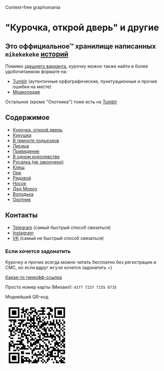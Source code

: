 Context-free graphomania
# "Курочка, открой дверь" и другие
## Это оффициальное™ хранилище написанных `mikekekeke` [историй](https://github.com/mikekeke/stories)
Помимо [здешнего варианта](https://github.com/mikekeke/stories/blob/main/chiken), курочку можно также найти в более удобочитаемом формате на:
* [Tumblr](https://mikekekeke.tumblr.com/post/29042421935/%D0%BA%D1%83%D1%80%D0%BE%D1%87%D0%BA%D0%B0-%D0%BE%D1%82%D0%BA%D1%80%D0%BE%D0%B9-%D0%B4%D0%B2%D0%B5%D1%80%D1%8C) (аутентичные орфографические, пунктуационные и прочие ошибки на месте)
* [Мракопедия](https://mrakopedia.net/wiki/%D0%9A%D1%83%D1%80%D0%BE%D1%87%D0%BA%D0%B0,_%D0%BE%D1%82%D0%BA%D1%80%D0%BE%D0%B9_%D0%B4%D0%B2%D0%B5%D1%80%D1%8C)

Остальное (кроме "Охотника") тоже есть на [Tumblr](https://mikekekeke.tumblr.com)

## Содержимое
- [Курочка, открой дверь](chiken.md)
- [Кукушка](cuckoo.md)
- [В темноте подъездов](darkness.md)
- [Лисица](fox.md)
- [Приведение](ghost.md)
- [В одном королевстве](kingdom.md)
- [Русалка (не закончено)](mermaid.md)
- [Клещ](mite.md)
- [Орк](orc.md)
- [Рядовой](private.md)
- [Носок](sock.md)
- [Дед Мороз](uncle_frost.md)
- [Володька](vova.md)
- [Охотник](danger-zone/README.md)

## Контакты
* [Telegram](https://t.me/mikekekeke) (самый быстрый способ связаться)
* [Instagram](https://href.li/?https://www.instagram.com/marmalade_poacher)
* [VK](https://t.me/mikekekeke%3Cbr%3Ehttps://vk.com/littlechavo) (самый не быстрый способ связаться)

### Если хочется задонатить
Курочку и прочих всегда можно читать бесплатно без регистрации и СМС, но если вдруг жгуче хочется задонатить =)

[Какая-то тинкофф-ссылка](https://www.tinkoff.ru/rm/lazarev.mikhail7/wZMG775150)

Просто номер карты (Михаил): `4377 7237 7155 8735`

Моднейший QR-код

<img src="data/qr.jpg" align="left" width="200" height="200">
